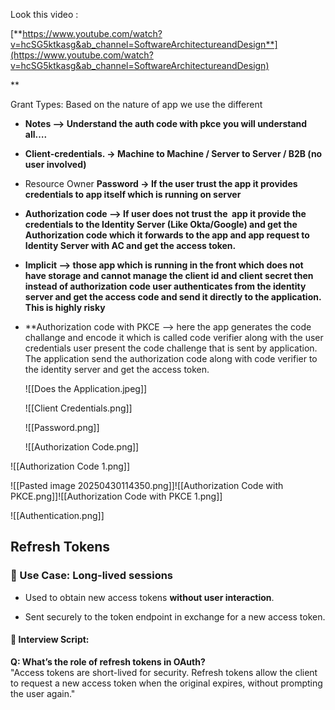   
Look this video : 

[**https://www.youtube.com/watch?v=hcSG5ktkasg&ab_channel=SoftwareArchitectureandDesign**](https://www.youtube.com/watch?v=hcSG5ktkasg&ab_channel=SoftwareArchitectureandDesign)

**  
  
Grant Types: Based on the nature of app we use the different  

- **Notes —> Understand the auth code with pkce you will understand all….**


- **Client-credentials. -> Machine to Machine / Server to Server / B2B (no user involved)**
- Resource Owner **Password -> If the user trust the app it provides credentials to app itself which is running on server**
- **Authorization code —> If user does not trust the  app it provide the credentials to the Identity Server (Like Okta/Google) and get the Authorization code which it forwards to the app and app request to Identity Server with AC and get the access token.**
- **Implicit —> those app which is running in the front which does not have storage and cannot manage the client id and client secret then instead of authorization code user authenticates from the identity server and get the access code and send it directly to the application. This is highly risky** 
- **Authorization code with PKCE —> here the app generates the code challange and encode it which is called code verifier along with the user credentials user present the code challenge that is sent by application. The application send the authorization code along with code verifier to the identity server and get the access token.  
      
    ![[Does the Application.jpeg]]

  

  ![[Client Credentials.png]]

  

  ![[Password.png]]

  ![[Authorization Code.png]]

  

  
![[Authorization Code 1.png]]
  

  ![[Pasted image 20250430114350.png]]![[Authorization Code with PKCE.png]]![[Authorization Code with PKCE 1.png]]


![[Authentication.png]]
## **Refresh Tokens**

### 📌 Use Case: Long-lived sessions

- Used to obtain new access tokens **without user interaction**.
    
- Sent securely to the token endpoint in exchange for a new access token.
    

#### 📄 Interview Script:

**Q: What’s the role of refresh tokens in OAuth?**  
"Access tokens are short-lived for security. Refresh tokens allow the client to request a new access token when the original expires, without prompting the user again."


